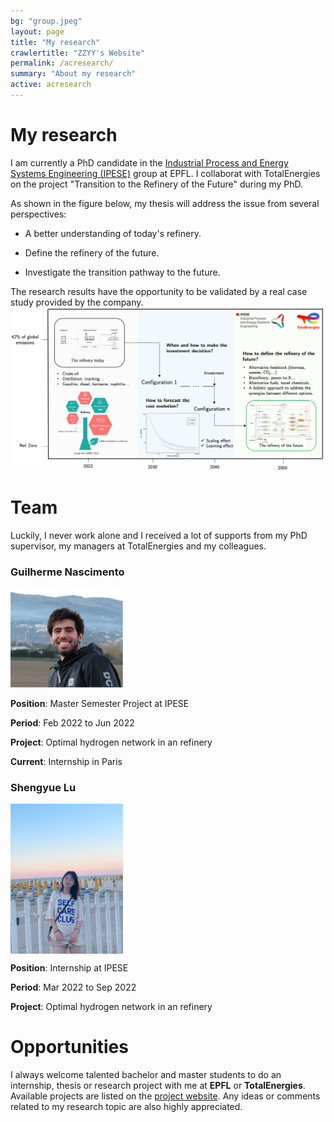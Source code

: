 ```yaml
---
bg: "group.jpeg"
layout: page
title: "My research"
crawlertitle: "ZZYY's Website"
permalink: /acresearch/
summary: "About my research"
active: acresearch
---
```


# My research
I am currently a PhD candidate in the [Industrial Process and Energy Systems Engineering (IPESE)](https://www.epfl.ch/labs/ipese/) group at EPFL. I collaborat with TotalEnergies on the project "Transition to the Refinery of the Future" during my PhD.

As shown in the figure below, my thesis will address the issue from several perspectives:

- A better understanding of today's refinery.

- Define the refinery of the future.

- Investigate the transition pathway to the future.

The research results have the opportunity to be validated by a real case study provided by the company.
![Refienry Process](/assets/images/Research/research_slide.png)

# Team
Luckily, I never work alone and I received a lot of supports from my PhD supervisor, my managers at TotalEnergies and my colleagues.
### Guilherme Nascimento

<div style="text-align: left;"><img src="/assets/images/Research/Guilherme.png" width="180" alt="My Image" /></div>

**Position**: Master Semester Project at IPESE

**Period**: Feb 2022 to Jun 2022

**Project**: Optimal hydrogen network in an refinery

<!-- **Abstract**: This project used two different approaches, which are Pinch Technology (PT) and mathematical modeling method using mixed integer nolinear programming (MINLP), to obtain optimal hydrogen network designs in a refinery. The hydrogen consuming and producing processes of an oil refinery were analyzed and identified. Computation of the missing information in the current scenario was conducted and then a reference case was established. With the focus on various purities, pressures and flowrates for the hydro-processing units, a pinch analysis was realized in order to set a target for the minimum hydrogen requirement of the system. A MINLP method was further created to optimize the hydrogen network with the objective functions to minimize the hydrogen consumption and the total annualized cost. A number of scenarios were analyzed considering different hydrogen production technologies and electricity suppliers. The results show that the scenario with the best economical performance is the one with hydrogen production from Steam Methane Reforming without Carbon and Capture and electricity supplied by a wind farm with a Total Annualized Cost of $142\:[M\:CHF/year]$. However, the one with hydrogen production from Steam Methane Reforming with Carbon Capture and electricity from a wind farm has the best overall performance with a total annualized Cost of $222\:[M\:CHF/year]$. The technologies using electrolysis for the production of hydrogen have the lowest `CO_2` emissions but are $98\:[M\:CHF/year]$ more expensive than the previous scenario. However, with the evolution of green hydrogen technologies, this cost gap is expected to decrease.  -->

**Current**: Internship in Paris

### Shengyue Lu


<img src="/assets/images/Research/SyL.jpeg" width="180" alt="My Image" style="vertical-align: bottom;" /> 
<!-- <img src="/assets/images/Research/SyL.jpeg" align="left" alt="Shengyue Lu" width="180"/> -->

**Position**: Internship at IPESE

**Period**: Mar 2022 to Sep 2022

**Project**: Optimal hydrogen network in an refinery

<!-- **Abstract**: Under the scope of net zero emission, a large-scale deployment of renewable technologies, especially clean hydrogen is required. Hydrogen is a clean fuel and an ideal energy carrier that can be used to store, move, and deliver energy. Nowadays, most hydrogen is produced by steam methane reforming or gasification of coal, with only less than 5\% of hydrogen produced by electrolysis. Among the electrolysis technologies, PEM electrolysis and SOE are favored of high hydrogen production rate and high energy efficiency, but the high cost hindered their further application. However, it is foreseeable that the cost of green hydrogen will decrease with the global shipment due to the learning effect. This reduction could result from the advancement of techniques or the economies of scale (SOE), but real mechanisms behind this correlation is still unclear. In this study, a comprehensive bottom-up cost estimation model was built and validated by industrial partners, the public database and specific literature. This model evaluated the cost of PEMEC and SOEC from several different perspectives, such as material cost, capital expenditure, utility cost, etc. Especially, the relationship between the cost and the factory throughput was addressed. It was found that the material cost in the CCM process has the biggest contribution and occupies 32% of the total cost. It’s of great importance to reduce the use of luxury materials in CCM. Regarding to EOS, the decrease of quotes of materials dominates when the production scale is relatively small. When the throughput of the factory is between 500 MW/y and 10000 MW/y, the continuing cost reduction is more brought by the higher utilization rate of equipment, manpower and buildings. The cost of SOEC is nearly constant and approaching the minimum marginal cost when the production volume exceeds 10000 MW/y. By associating the cost model with the learning curve and applying different parameters, this model has the potential to be applied to green hydrogen price forecasting and various industries. -->

# Opportunities
I always welcome talented bachelor and master students to do an internship, thesis or research project with me at **EPFL** or **TotalEnergies**. Available projects are listed on the [project website](https://yizhao1101.github.io/researchproposal/). Any ideas or comments related to my research topic are also highly appreciated.